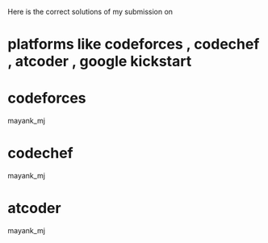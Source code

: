 Here is the correct solutions of my submission on
# platforms like codeforces , codechef , atcoder , google kickstart

# codeforces 
mayank_mj

# codechef 
mayank_mj

# atcoder  
mayank_mj

